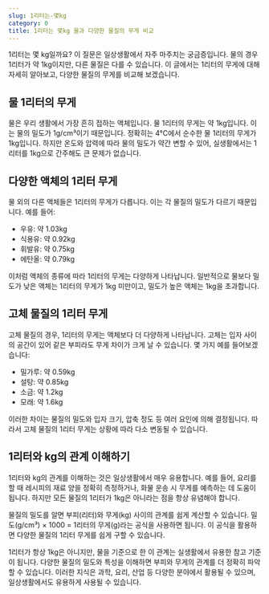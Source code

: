 ```yaml
---
slug: 1리터는-몇kg
category: 0
title: 1리터는 몇kg 물과 다양한 물질의 무게 비교
---
```


1리터는 몇 kg일까요? 이 질문은 일상생활에서 자주 마주치는 궁금증입니다. 물의 경우 1리터가 약 1kg이지만, 다른 물질은 다를 수 있습니다. 이 글에서는 1리터의 무게에 대해 자세히 알아보고, 다양한 물질의 무게를 비교해 보겠습니다.

## 물 1리터의 무게

물은 우리 생활에서 가장 흔히 접하는 액체입니다. 물 1리터의 무게는 약 1kg입니다. 이는 물의 밀도가 1g/cm³이기 때문입니다. 정확히는 4°C에서 순수한 물 1리터의 무게가 1kg입니다. 하지만 온도와 압력에 따라 물의 밀도가 약간 변할 수 있어, 실생활에서는 1리터를 1kg으로 간주해도 큰 문제가 없습니다.

## 다양한 액체의 1리터 무게

물 외의 다른 액체들은 1리터의 무게가 다릅니다. 이는 각 물질의 밀도가 다르기 때문입니다. 예를 들어:

- 우유: 약 1.03kg
- 식용유: 약 0.92kg
- 휘발유: 약 0.75kg
- 에탄올: 약 0.79kg

이처럼 액체의 종류에 따라 1리터의 무게는 다양하게 나타납니다. 일반적으로 물보다 밀도가 낮은 액체는 1리터의 무게가 1kg 미만이고, 밀도가 높은 액체는 1kg을 초과합니다.

## 고체 물질의 1리터 무게

고체 물질의 경우, 1리터의 무게는 액체보다 더 다양하게 나타납니다. 고체는 입자 사이의 공간이 있어 같은 부피라도 무게 차이가 크게 날 수 있습니다. 몇 가지 예를 들어보겠습니다:

- 밀가루: 약 0.59kg
- 설탕: 약 0.85kg
- 소금: 약 1.2kg
- 모래: 약 1.6kg

이러한 차이는 물질의 밀도와 입자 크기, 압축 정도 등 여러 요인에 의해 결정됩니다. 따라서 고체 물질의 1리터 무게는 상황에 따라 다소 변동될 수 있습니다.

## 1리터와 kg의 관계 이해하기

1리터와 kg의 관계를 이해하는 것은 일상생활에서 매우 유용합니다. 예를 들어, 요리를 할 때 레시피의 재료 양을 정확히 측정하거나, 화물 운송 시 무게를 예측하는 데 도움이 됩니다. 하지만 모든 물질의 1리터가 1kg은 아니라는 점을 항상 유념해야 합니다.

물질의 밀도를 알면 부피(리터)와 무게(kg) 사이의 관계를 쉽게 계산할 수 있습니다. 밀도(g/cm³) × 1000 = 1리터의 무게(g)라는 공식을 사용하면 됩니다. 이 공식을 활용하면 다양한 물질의 1리터 무게를 쉽게 구할 수 있습니다.

1리터가 항상 1kg은 아니지만, 물을 기준으로 한 이 관계는 실생활에서 유용한 참고 기준이 됩니다. 다양한 물질의 밀도와 특성을 이해하면 부피와 무게의 관계를 더 정확히 파악할 수 있습니다. 이러한 지식은 과학, 요리, 산업 등 다양한 분야에서 활용될 수 있으며, 일상생활에서도 유용하게 사용될 수 있습니다.